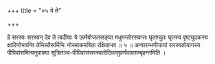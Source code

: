 +++
title = "०५ ये ते"

+++

हे सरस्वः सरस्वन् देव ते त्वदीयाः ये ऊर्मयोजलसङ्घा मधुमन्तोरसवन्तः घृतश्चुतः घृतस्य वृष्ट्युदकस्य क्षारिणोभवन्ति तेभिस्तैरूर्मिभिः नोस्माकमविता रक्षिताभव ॥ ५ ॥ अन्वारम्भणीयायां सरस्वतोयागस्य पीपिवांसमित्यनुवाक्या सूत्रितञ्च-पीपिवांसंसरस्वतोदिव्यंसुपर्णंवायसम्बृहन्तमिति ।
